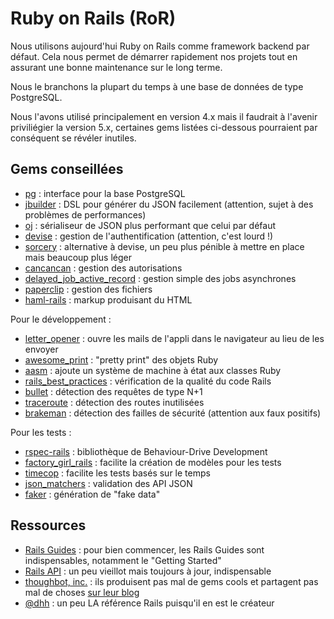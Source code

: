 # Ruby on Rails (RoR)

Nous utilisons aujourd'hui Ruby on Rails comme framework backend par défaut.
Cela nous permet de démarrer rapidement nos projets tout en assurant une bonne
maintenance sur le long terme.

Nous le branchons la plupart du temps à une base de données de type PostgreSQL.

Nous l'avons utilisé principalement en version 4.x mais il faudrait à l'avenir
priviliégier la version 5.x, certaines gems listées ci-dessous pourraient par
conséquent se révéler inutiles.

## Gems conseillées

- [pg](https://bitbucket.org/ged/ruby-pg/wiki/Home) : interface pour la base
  PostgreSQL
- [jbuilder](https://github.com/rails/jbuilder) : DSL pour générer du JSON
  facilement (attention, sujet à des problèmes de performances)
- [oj](https://github.com/ohler55/oj) : sérialiseur de JSON plus performant
  que celui par défaut
- [devise](https://github.com/plataformatec/devise) : gestion de
  l'authentification (attention, c'est lourd !)
- [sorcery](https://github.com/Sorcery/sorcery) : alternative à devise, un peu
  plus pénible à mettre en place mais beaucoup plus léger
- [cancancan](https://github.com/CanCanCommunity/cancancan) : gestion des
  autorisations
- [delayed_job_active_record](https://github.com/collectiveidea/delayed_job_active_record) :
  gestion simple des jobs asynchrones
- [paperclip](https://github.com/thoughtbot/paperclip) : gestion des fichiers
- [haml-rails](http://haml.info/) : markup produisant du HTML

Pour le développement :

- [letter_opener](https://github.com/ryanb/letter_opener) : ouvre les mails
  de l'appli dans le navigateur au lieu de les envoyer
- [awesome_print](https://github.com/awesome-print/awesome_print) : "pretty
  print" des objets Ruby
- [aasm](https://github.com/aasm/aasm) : ajoute un système de machine à état
  aux classes Ruby
- [rails_best_practices](https://github.com/flyerhzm/rails_best_practices) :
  vérification de la qualité du code Rails
- [bullet](https://github.com/flyerhzm/bullet) : détection des requêtes de type
  N+1
- [traceroute](https://github.com/amatsuda/traceroute) : détection des routes
  inutilisées
- [brakeman](https://github.com/presidentbeef/brakeman) : détection des failles
  de sécurité (attention aux faux positifs)

Pour les tests :

- [rspec-rails](http://rspec.info/) : bibliothèque de Behaviour-Drive
  Development
- [factory_girl_rails](https://github.com/thoughtbot/factory_girl) : facilite
  la création de modèles pour les tests
- [timecop](https://github.com/travisjeffery/timecop) : facilite les tests
  basés sur le temps
- [json_matchers](https://github.com/thoughtbot/json_matchers) : validation des
  API JSON
- [faker](https://github.com/stympy/faker/) : génération de "fake data"

## Ressources

- [Rails Guides](http://guides.rubyonrails.org/) : pour bien commencer, les
  Rails Guides sont indispensables, notamment le "Getting Started"
- [Rails API](http://api.rubyonrails.org/) : un peu vieillot mais toujours à
  jour, indispensable
- [thoughbot, inc.](https://github.com/thoughtbot/) : ils produisent pas mal de
  gems cools et partagent pas mal de choses [sur leur blog](https://robots.thoughtbot.com/)
- [@dhh](https://twitter.com/dhh) : un peu LA référence Rails puisqu'il en est
  le créateur
